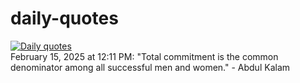 # daily-quotes
[![Daily quotes](https://github.com/ceepu8/daily-quotes/actions/workflows/daily-quote.yml/badge.svg)](https://github.com/ceepu8/daily-quotes/actions/workflows/daily-quote.yml)<br/>
February 15, 2025 at 12:11 PM: "Total commitment is the common denominator among all successful men and women." - Abdul Kalam
